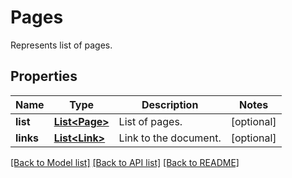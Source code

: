﻿
# Pages
Represents list of pages.

## Properties
Name | Type | Description | Notes
------------ | ------------- | ------------- | -------------
**list** | [**List&lt;Page&gt;**](Page.md) | List of pages. | [optional]
**links** | [**List&lt;Link&gt;**](Link.md) | Link to the document. | [optional]


[[Back to Model list]](../README.md#documentation-for-models) [[Back to API list]](../README.md#documentation-for-api-endpoints) [[Back to README]](../README.md)


